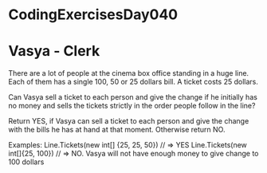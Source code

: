 # CodingExercisesDay040
# Vasya - Clerk
There are a lot of people at the cinema box office standing in a huge line. Each of them has a single 100, 50 or 25 dollars bill. A ticket costs 25 dollars.

Can Vasya sell a ticket to each person and give the change if he initially has no money and sells the tickets strictly in the order people follow in the line?

Return YES, if Vasya can sell a ticket to each person and give the change with the bills he has at hand at that moment. Otherwise return NO.

Examples:
Line.Tickets(new int[] {25, 25, 50}) // => YES 
Line.Tickets(new int[]{25, 100}) // => NO. Vasya will not have enough money to give change to 100 dollars
